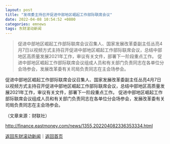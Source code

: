 ```yaml
---
layout: post
title: "发改委主持召开促进中部地区崛起工作部际联席会议"
date: 2022-04-08 10:54:52 +0800
categories: emnews
tags: 东财滚动新闻
---
```

> 促进中部地区崛起工作部际联席会议召集人、国家发展改革委副主任丛亮4月7日以视频方式主持召开促进中部地区崛起工作部际联席会议，总结中部地区高质量发展2021年工作，审议有关文件，部署下一阶段重点工作。 促进中部地区崛起工作部际联席会议组成人员和有关部门负责同志在各单位分会场参会，发展改革委有关司局负责同志在主会场参会。

<p>促进中部地区崛起工作部际联席会议召集人、国家发展改革委副主任丛亮4月7日以视频方式主持召开促进中部地区崛起工作部际联席会议，总结中部地区高质量发展2021年工作，审议有关文件，部署下一阶段重点工作。 促进中部地区崛起工作部际联席会议组成人员和有关部门负责同志在各单位分会场参会，发展改革委有关司局负责同志在主会场参会。</p><p class="em_media">（文章来源：财联社）</p>

<http://finance.eastmoney.com/news/1355,202204082336353334.html>

[返回东财滚动新闻](//finews.withounder.com/emnews/)｜[返回首页](//finews.withounder.com/)